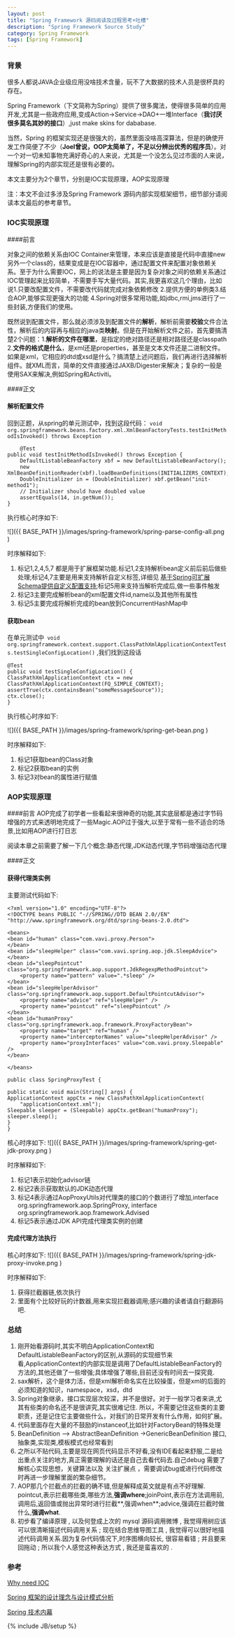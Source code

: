 ```yaml
---
layout: post
title: "Spring Framework 源码阅读及过程思考+吐槽"
description: "Spring Framework Source Study"
category: Spring Framework
tags: [Spring Framework]
---
```

### 背景
很多人都说JAVA企业级应用没啥技术含量，玩不了大数据的技术人员是很杯具的存在。

Spring Framework（下文简称为Spring）提供了很多魔法，使得很多简单的应用开发,尤其是一些政府应用,变成Action->Service->DAO+一堆Interface（**我讨厌很多莫名其妙的接口**）,just make skins for dababase.

当然，Spring 的框架实现还是很强大的，虽然里面没啥高深算法，但是的确使开发工作简便了不少（**Joel曾说，OOP太简单了，不足以分辨出优秀的程序员**）。对一个对一切未知事物充满好奇心的人来说，尤其是一个没怎么见过市面的人来说，理解Spring的内部实现还是很有必要的。

本文主要分为2个章节，分别是IOC实现原理，AOP实现原理

注：本文不会过多涉及Spring Framework 源码内部实现框架细节，细节部分请阅读本文最后的参考章节。
 
### IOC实现原理

####前言

对象之间的依赖关系由IOC Container来管理，本来应该是直接是代码中直接new另外一个class的，结果变成是在IOC容器中，通过配置文件来配置对象依赖关系。至于为什么需要IOC，网上的说法是主要是因为复杂对象之间的依赖关系通过IOC管理起来比较简单，不需要手写大量代码。其实,我更喜欢这几个理由，比如说1.只要改配置文件，不需要改代码就完成对象依赖修改 2.提供方便的单例类3.结合AOP,能够实现更强大的功能 4.Spring对很多常用功能,如jdbc,rmi,jms进行了一些封装,方便我们的使用。

既然说到配置文件，那么就必须涉及到配置文件的**解析**，解析前需要**校验**文件合法性，解析后的内容再与相应的java类**映射**。但是在开始解析文件之前，首先要搞清楚2个问题：1.**解析的文件在哪里**，是指定的绝对路径还是相对路径还是classpath 2.**文件的格式是什么**，是xml还是properties，甚至是文本文件还是二进制文件。如果是xml，它相应的dtd或xsd是什么？搞清楚上述问题后，我们再进行选择解析组件。就XML而言，简单的文件直接通过JAXB/Digester来解决；复杂的一般是使用SAX来解决,例如Spring和Activiti。

####正文
#### 解析配置文件

回到正题，从spring的单元测试中，找到这段代码：
`void org.springframework.beans.factory.xml.XmlBeanFactoryTests.testInitMethodIsInvoked() throws Exception`

		@Test
	public void testInitMethodIsInvoked() throws Exception {
		DefaultListableBeanFactory xbf = new DefaultListableBeanFactory();
		new XmlBeanDefinitionReader(xbf).loadBeanDefinitions(INITIALIZERS_CONTEXT);
		DoubleInitializer in = (DoubleInitializer) xbf.getBean("init-method1");
		// Initializer should have doubled value
		assertEquals(14, in.getNum());
	}

执行核心时序如下:

![]({{ BASE_PATH }}/images/spring-framework/spring-parse-config-all.png )	

时序解释如下:

1.  标记1,2,4,5,7 都是用于扩展框架功能.标记1,2支持解析bean定义前后前后做些处理;标记4,7主要是用来支持解析自定义标签,详细见 [基于Spring可扩展Schema提供自定义配置支持](http://blog.csdn.net/cutesource/article/details/5864562);标记5用来支持当解析完成后,做一些事件触发
2.  标记3主要完成解析bean的xml配置文件id,name以及其他所有属性
3.  标记5主要完成将解析完成的bean放到ConcurrentHashMap中


#### 获取bean

在单元测试中` void org.springframework.context.support.ClassPathXmlApplicationContextTests.testSingleConfigLocation()` ,我们找到这段话

	@Test
	public void testSingleConfigLocation() {
	ClassPathXmlApplicationContext ctx = new ClassPathXmlApplicationContext(FQ_SIMPLE_CONTEXT);
	assertTrue(ctx.containsBean("someMessageSource"));
	ctx.close();
	}

执行核心时序如下:
	
![]({{ BASE_PATH }}/images/spring-framework/spring-get-bean.png )	

时序解释如下:

1. 标记1获取bean的Class对象
2. 标记2获取bean的实例
3. 标记3对bean的属性进行赋值	

### AOP实现原理
####前言
AOP完成了初学者一些看起来很神奇的功能,其实底层都是通过字节码增强的方式来透明地完成了一些Magic.AOP过于强大,以至于常有一些不适合的场景,比如用AOP进行打日志

阅读本章之前需要了解一下几个概念:静态代理,JDK动态代理,字节码增强动态代理

####正文

#### 获得代理类实例
主要测试代码如下:
	
	<?xml version="1.0" encoding="UTF-8"?>
	<!DOCTYPE beans PUBLIC "-//SPRING//DTD BEAN 2.0//EN" "http://www.springframework.org/dtd/spring-beans-2.0.dtd">

	<beans>
	<bean id="human" class="com.vavi.proxy.Person">
	</bean>
	<bean id="sleepHelper" class="com.vavi.spring.aop.jdk.SleepAdvice">
	</bean>
	<bean id="sleepPointcut" class="org.springframework.aop.support.JdkRegexpMethodPointcut">
		<property name="pattern" value=".*sleep" />
	</bean>
	<bean id="sleepHelperAdvisor" class="org.springframework.aop.support.DefaultPointcutAdvisor">
		<property name="advice" ref="sleepHelper" />
		<property name="pointcut" ref="sleepPointcut" />
	</bean>
	<bean id="humanProxy" class="org.springframework.aop.framework.ProxyFactoryBean">
		<property name="target" ref="human" />
		<property name="interceptorNames" value="sleepHelperAdvisor" />
		<property name="proxyInterfaces" value="com.vavi.proxy.Sleepable" />
	</bean>

	</beans>

	public class SpringProxyTest {

    public static void main(String[] args) {
	ApplicationContext appCtx = new ClassPathXmlApplicationContext(
		"applicationContext.xml");
	Sleepable sleeper = (Sleepable) appCtx.getBean("humanProxy");
	sleeper.sleep();
    }
	}
	
核心时序如下:
![]({{ BASE_PATH }}/images/spring-framework/spring-get-jdk-proxy.png )	

时序解释如下:

1. 标记1表示初始化advisor链
2. 标记2表示获取默认的JDK动态代理
3. 标记4表示通过AopProxyUtils对代理类的接口的个数进行了增加,interface org.springframework.aop.SpringProxy, interface org.springframework.aop.framework.Advised 
4. 标记5表示通过JDK API完成代理类实例的创建

#### 完成代理方法执行

核心时序如下:
![]({{ BASE_PATH }}/images/spring-framework/spring-jdk-proxy-invoke.png )	

时序解释如下:

1. 获得拦截器链,依次执行
2. 里面有个比较好玩的计数器,用来实现拦截器调用;感兴趣的读者请自行翻源码吧.

### 总结



1. 刚开始看源码时,其实不明白ApplicationContext和DefaultListableBeanFactory的区别,从源码的实现细节来看,ApplicationContext的内部实现是调用了DefaultListableBeanFactory的方法的,其他还做了一些增强;具体增强了哪些,目前还没有时间去一探究竟.
2. sax解析，这个是体力活，但是xml解析命名实在比较操蛋，但是xml的后面的必须知道的知识，namespace，xsd，dtd 
3. Spring对象继承，接口实现层次较深，并不是很好。对于一般学习者来讲,尤其有些类的命名还不是很讲究,其实很难记住. 所以，不需要记住这些类的主要职责，还是记住它主要做些什么，对我们的日常开发有什么作用，如何扩展。
4. 代码里面存在大量的不鼓励的instanceof,比如针对FactoryBean的特殊处理
5.  BeanDefinition --> AbstractBeanDefinition  ->GenericBeanDefinition  接口,抽象类,实现类,模板模式也经常看到
6. 之所以不贴代码,主要是现在网页代码显示不好看,没有IDE看起来舒服,二是给出重点关注的地方,真正需要理解的话还是自己去看代码去.自己debug
需要了解核心实现思想，关键算法以及 关注扩展点 ，需要调试bug或进行代码修改时再进一步理解里面的繁杂细节。
7. AOP那几个拦截点的拦截的确不错,但是解释成英文就是有点不好理解.  pointcut,表示拦截哪些类,哪些方法,**强调where**;joinPoint,表示在方法调用前,调用后,返回值或抛出异常时进行拦截**,强调when**;advice,强调在拦截时做什么,**强调what**.
8. 初步看了编译原理 , 以及何登成上次的 mysql 源码调用微博 , 我觉得用树应该可以很清晰描述代码调用关系 ; 现在结合思维导图工具 , 我觉得可以很好地描述代码调用关系.因为复杂代码情况下,时序图横向较长, 很容易看错 ; 并且要来回拖动 ; 所以我个人感觉这种表达方式 , 我还是蛮喜欢的 . 

### 参考

[Why need IOC](http://stackoverflow.com/questions/871405/why-do-i-need-an-ioc-container-as-opposed-to-straightforward-di-code)

[Spring 框架的设计理念与设计模式分析](http://www.ibm.com/developerworks/cn/java/j-lo-spring-principle/) 

[Spring 技术内幕](http://book.douban.com/subject/10470970/) 
 


 
{% include JB/setup %}

